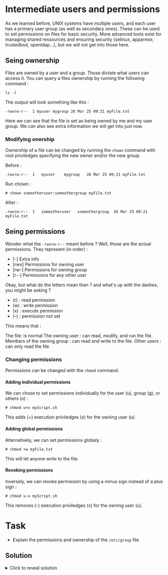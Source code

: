# Intermediate users and permissions

As we learned before, UNIX systems have multiple users, and each user has a primary user group (as well as secondary ones). These can be used to set permissions on files for basic security. More advanced tools exist for managing shared ressources and ensuring security (selinux, apparmor, trustedbsd, openldap...), but we will not get into those here.

## Seing ownership

Files are owned by a user and a group. Those dictate what users can access it. You can query a files ownership by running the following command :

```
ls -l
```

The output will look something like this :

```
-rwxrw-r--  1 myuser mygroup 26 Mar 25 09:21 myFile.txt
```

Here we can see that the file is set as being owned by me and my user group. We can also see extra information we will get into just now.

### Modifying onership

Ownership of a file can be changed by running the ```chown``` command with root priviledges specifying the new owner and/or the new group.

Before :

```
-rwxrw-r--  1   myuser    mygroup   26 Mar 25 09:21 myFile.txt
```

Run chown :

```
# chown someotheruser:someothergroup myFile.txt
```

After :

```
-rwxrw-r--  1   someotheruser   someothergroup  26 Mar 25 09:21 myFile.txt
```

## Seing permissions

Wonder what the ```-rwxrw-r--``` meant before ? Well, those are the actual permissions. They represent (in order) :

- [-]   Extra info
- [rwx] Permissions for owning user
- [rw-] Permissions for owning group
- [r--] Permissions for any other user

Okay, but what do the letters mean then ? and what's up with the dashes, you might be asking ?

- (r) : read permission
- (w) : write permission
- (x) : execute permission
- (-) : permission not set

This means that :

The file: is normal
The owning user : can read, modify, and run the file.
Members of the owning group : can read and write to the file.
Other users : can only read the file

### Changing permissions

Permissions can be changed with the ```chmod``` command. 

#### Adding individual permissions

We can chose to set permissions individually for the user (u), group (g), or others (o) :

```
# chmod u+x myScript.sh
```

This adds (+) execution priviledges (x) for the owning user (u).

#### Adding global permissions

Alternatively, we can set permissions globaly :

```
# chmod +w myFile.txt
```

This will let anyone write to the file.

#### Revoking permissions

Inversely, we can revoke permission by using a minus sign instead of a plus sign :

```
# chmod u-x myScript.sh
```

This removes (-) execution priviledges (x) for the owning user (u).


# Task

- Explain the permissions and ownership of the ```/etc/group``` file

## Solution

<details>
    <summary>Click to reveal solution</summary>

    $ ls -l /etc/group
    -rw-r--r-- 1 root root 969 Jul  8 13:26 /etc/group    

    The file is owned by the root user and root's group. The file is a normal file and is readable by everyone. It is, however, only writeable by root.

</details>
